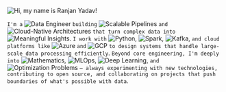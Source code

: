 ![Hi, my name is Ranjan Yadav!](https://readme-typing-svg.herokuapp.com?font=Orbitron&size=28&duration=3000&pause=1000&color=fff&center=false&vCenter=true&width=500&lines=Hi%2C+my+name+is+Ranjan+Yadav!+👋)

`I'm a` ![Data Engineer](https://img.shields.io/badge/Data%20Engineer-FF80A0?style=flat&logoColor=white) `building` ![Scalable Pipelines](https://img.shields.io/badge/Scalable%20Pipelines-A0E0FF?style=flat&logoColor=white) `and` ![Cloud-Native Architectures](https://img.shields.io/badge/Cloud--Native%20Architectures-E0E0A0?style=flat&logoColor=black) `that turn complex data into` ![Meaningful Insights](https://img.shields.io/badge/Meaningful%20Insights-A0F080?style=flat&logoColor=black). `I work with` ![Python](https://img.shields.io/badge/Python-80FFD0?style=flat&logo=python&logoColor=black), ![Spark](https://img.shields.io/badge/Spark-FFD180?style=flat&logo=apachespark&logoColor=black), ![Kafka](https://img.shields.io/badge/Kafka-FFB0F0?style=flat&logo=apachekafka&logoColor=black), `and cloud platforms like` ![Azure](https://img.shields.io/badge/Azure-A0E0FF?style=flat&logo=microsoftazure&logoColor=black) `and` ![GCP](https://img.shields.io/badge/GCP-80FFD0?style=flat&logo=googlecloud&logoColor=black) `to design systems that handle large-scale data processing efficiently`. `Beyond core engineering, I'm deeply into` ![Mathematics](https://img.shields.io/badge/Mathematics-FFD180?style=flat&logoColor=black), ![MLOps](https://img.shields.io/badge/MLOps-FF80A0?style=flat&logoColor=white), ![Deep Learning](https://img.shields.io/badge/Deep%20Learning-A0E0FF?style=flat&logoColor=black), `and` ![Optimization Problems](https://img.shields.io/badge/Optimization%20Problems-A0F080?style=flat&logoColor=black) `— always experimenting with new technologies, contributing to open source, and collaborating on projects that push boundaries of what's possible with data`.
